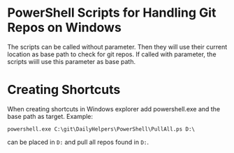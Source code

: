 PowerShell Scripts for Handling Git Repos on Windows
===

The scripts can be called without parameter. Then they will use their current location as base path to check for git repos.
If called with parameter, the scripts wiill use this parameter as base path.

# Creating Shortcuts

When creating shortcuts in Windows explorer add powershell.exe and the base path as target. Example:
```
powershell.exe C:\git\DailyHelpers\PowerShell\PullAll.ps D:\
```
can be placed in `D:` and pull all repos found in `D:`.